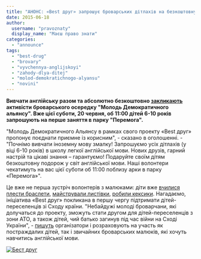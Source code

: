 ```yaml
---
title: "АНОНС: «Best друг» запрошує броварських дітлахів на безкоштовну школу англійської"
date: 2015-06-18
author: 
  username: "pravoznaty"
  display_name: "Маєш право знати"
categories: 
  - "announce"
tags: 
  - "best-drug"
  - "brovary"
  - "vyvchennya-anglijskoyi"
  - "zahody-dlya-ditej"
  - "molod-demokratichnogo-alyansu"
  - "novini"
---
```


**Вивчати англійську разом та абсолютно безкоштовно [закликають](https://www.facebook.com/groups/brovary/permalink/1056651971031435/) активісти броварського осередку "Молодь Демократичного альянсу". Вже цієї суботи, 20 червня, об 11:00 дітей 6-10 років запрошують на перше заняття в парку "Перемога".**

"Молодь Демократичного Альянсу в рамках свого проекту «Best друг» пропонує поєднати приємне із корисним", - сказано в оголошенні. - "Почнімо вивчати іноземну мову змалку! Запрошуємо усіх дітлахів (у віці 6-10 років) в школу легкої англійської мови. Нових друзів, гарний настрій та цікаві знання – гарантуємо! Подаруйте своїм дітям безкоштовну подорож у світ англійської мови. Наші волонтери чекатимуть на вас цієї суботи об 11:00 поблизу арки в парку «Перемога»".

Це вже не перша зустріч волонтерів з малюками: діти вже [вчилися плести браслети](https://mpz.brovary.org/volonteri-best-druga-navchili-ditey-pereselentsiv-robiti-brasleti-svoyimi-rukami/), [майстрували листівки](https://mpz.brovary.org/mayster-klasi-vid-best-druga-trivayut-tepli-listivki-ruchnoyi-roboti-dlya-nayridnishih/), [робили кексики](https://mpz.brovary.org/kulinarniy-mayster-klas-dlya-naymolodshih-best-drug-prodovzhuye-opikuvatis-ditkami-pereselentsyami/). Нагадаємо, ініціатива «Best друг» покликана в першу чергу підтримати дітей-переселенців зі Сходу країни. "Небайдужі молоді броварчани, які долучаться до проекту, зможуть стати другом для дітей-переселенців з зони АТО, а також дітей, чий батько загинув під час війни на Сході України", - [пишуть](https://mpz.brovary.org/brovarsku-molod-zaproshuyut-stati-the-best-drugom-dlya-ditey-postrazhdalih-vid-viyni-na-shodi/) організатори і розраховують на участь як постраждалих дітей, так і звичайних броварських малюків, які хочуть навчитись англійської мови.

[![Бест друг](https://mpz.brovary.org/wp-content/uploads/2014/12/Best-drug.jpg)](https://mpz.brovary.org/wp-content/uploads/2014/12/Best-drug.jpg)
